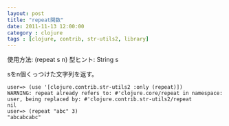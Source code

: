 ```yaml
---
layout: post
title: "repeat関数"
date: 2011-11-13 12:00:00
category : clojure
tags : [clojure, contrib, str-utils2, library]
---
```

使用方法: (repeat s n)
型ヒント: String s

sをn個くっつけた文字列を返す。

<!-- more -->

	user=> (use '[clojure.contrib.str-utils2 :only (repeat)])
	WARNING: repeat already refers to: #'clojure.core/repeat in namespace: user, being replaced by: #'clojure.contrib.str-utils2/repeat
	nil
	user=> (repeat "abc" 3)
	"abcabcabc"
